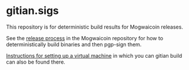 # gitian.sigs
This repository is for deterministic build results for Mogwaicoin releases.

See the [release process](https://github.com/mogwaicoin/mogwai/blob/master/doc/release-process.md)
in the Mogwaicoin repository for how to
deterministically build binaries and then pgp-sign them.

[Instructions for setting up a virtual machine](https://github.com/mogwaicoin/mogwai/blob/master/doc/gitian-building.md) in which you can
gitian build can also be found there.
